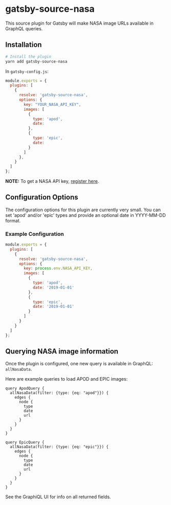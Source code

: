 # gatsby-source-nasa

This source plugin for Gatsby will make NASA image URLs available in GraphQL queries.

## Installation

```sh
# Install the plugin
yarn add gatsby-source-nasa
```

In `gatsby-config.js`:

```js
module.exports = {
  plugins: [
    {
      resolve: 'gatsby-source-nasa',
      options: {
        key: "YOUR_NASA_API_KEY",
        images: [
          {
            type: 'apod',
            date:
          },
          {
            type: 'epic',
            date:
          }
        ]
      },
    }
  ]
};
```

**NOTE:** To get a NASA API key, [register here](https://api.nasa.gov/index.html#apply-for-an-api-key).

## Configuration Options

The configuration options for this plugin are currently very small. You can set 'apod' and/or 'epic' types and provide an optional date in YYYY-MM-DD format.

### Example Configuration

```js
module.exports = {
  plugins: [
    {
      resolve: 'gatsby-source-nasa',
      options: {
        key: process.env.NASA_API_KEY,
        images: [
          {
            type: 'apod',
            date: '2019-01-01'
          },
          {
            type: 'epic',
            date: '2019-01-01'
          }
        ]
      }
    }
  ]
};
```

## Querying NASA image information

Once the plugin is configured, one new query is available in GraphQL: `allNasaData`.

Here are example queries to load APOD and EPIC images:

```gql
query ApodQuery {
  allNasaData(filter: {type: {eq: "apod"}}) {
    edges {
      node {
        type
        date
        url
      }
    }
  }
}
```

```gql
query EpicQuery {
  allNasaData(filter: {type: {eq: "epic"}}) {
    edges {
      node {
        type
        date
        url
      }
    }
  }
}
```

See the GraphiQL UI for info on all returned fields.
